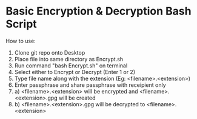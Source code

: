 # Basic Encryption & Decryption Bash Script
How to use:
1) Clone git repo onto Desktop
2) Place file into same directory as Encrypt.sh
3) Run command "bash Encrypt.sh" on terminal
4) Select either to Encrypt or Decrypt (Enter 1 or 2)
5) Type file name along with the extension (Eg: \<filename\>.\<extension\>)
6) Enter passphrase and share passphrase with receipient only
7) a) \<filename\>.\<extension\> will be encrypted and \<filename\>.\<extension\>.gpg will be created
7) b) \<filename\>.\<extension\>.gpg will be decrypted to \<filename\>.\<extension\> 
